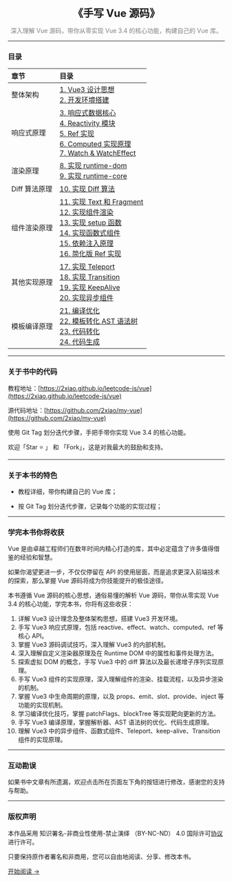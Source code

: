 <!-- <p align="center">
  <img src="../../assets/image/react-logo.png" alt="logo" height="360"/>
</p> -->
<p align="center"><font size=5><b>《手写 Vue 源码》</b></font></p>
<p align="center"><font color=gray>深入理解 Vue 源码，带你从零实现 Vue 3.4 的核心功能，构建自己的 Vue 库。</font></p>

---

### 目录

| 章节          | 目录                                                                                                                                                                                                                                                                                                                                                                                                                                                              |
| :------------ | :---------------------------------------------------------------------------------------------------------------------------------------------------------------------------------------------------------------------------------------------------------------------------------------------------------------------------------------------------------------------------------------------------------------------------------------------------------------- |
| 整体架构      | [1. Vue3 设计思想](https://2xiao.github.io/leetcode-js/vue/1.html) <br> [2. 开发环境搭建](https://2xiao.github.io/leetcode-js/vue/2.html)                                                                                                                                                                                                                                                                                                                         |
| 响应式原理    | [3. 响应式数据核心](https://2xiao.github.io/leetcode-js/vue/3.html) <br> [4. Reactivity 模块](https://2xiao.github.io/leetcode-js/vue/4.html) <br> [5. Ref 实现](https://2xiao.github.io/leetcode-js/vue/5.html) <br> [6. Computed 实现原理](https://2xiao.github.io/leetcode-js/vue/6.html) <br> [7. Watch & WatchEffect](https://2xiao.github.io/leetcode-js/vue/7.html)                                                                                        |
| 渲染原理      | [8. 实现 runtime-dom](https://2xiao.github.io/leetcode-js/vue/8.html) <br> [9. 实现 runtime-core](https://2xiao.github.io/leetcode-js/vue/9.html)                                                                                                                                                                                                                                                                                                                 |
| Diff 算法原理 | [10. 实现 Diff 算法](https://2xiao.github.io/leetcode-js/vue/10.html)                                                                                                                                                                                                                                                                                                                                                                                             |
| 组件渲染原理  | [11. 实现 Text 和 Fragment](https://2xiao.github.io/leetcode-js/vue/11.html) <br> [12. 实现组件渲染](https://2xiao.github.io/leetcode-js/vue/12.html) <br> [13. 实现 setup 函数](https://2xiao.github.io/leetcode-js/vue/13.html) <br> [14. 实现函数式组件](https://2xiao.github.io/leetcode-js/vue/14.html) <br> [15. 依赖注入原理](https://2xiao.github.io/leetcode-js/vue/15.html) <br> [16. 简化版 Ref 实现](https://2xiao.github.io/leetcode-js/vue/16.html) |
| 其他实现原理  | [17. 实现 Teleport](https://2xiao.github.io/leetcode-js/vue/17.html) <br> [18. 实现 Transition](https://2xiao.github.io/leetcode-js/vue/18.html) <br> [19. 实现 KeepAlive](https://2xiao.github.io/leetcode-js/vue/19.html) <br> [20. 实现异步组件](https://2xiao.github.io/leetcode-js/vue/20.html)                                                                                                                                                              |
| 模板编译原理  | [21. 编译优化](https://2xiao.github.io/leetcode-js/vue/21.html) <br> [22. 模板转化 AST 语法树](https://2xiao.github.io/leetcode-js/vue/22.html) <br> [23. 代码转化](https://2xiao.github.io/leetcode-js/vue/23.html) <br> [24. 代码生成](https://2xiao.github.io/leetcode-js/vue/24.html)                                                                                                                                                                         |

---

### 关于书中的代码

教程地址：[https://2xiao.github.io/leetcode-js/vue](https://2xiao.github.io/leetcode-js/vue)

源代码地址：[https://github.com/2xiao/my-vue](https://github.com/2xiao/my-vue)

使用 Git Tag 划分迭代步骤，手把手带你实现 Vue 3.4 的核心功能。

欢迎「Star ⭐️ 」 和 「Fork」，这是对我最大的鼓励和支持。

---

### 关于本书的特色

- 教程详细，带你构建自己的 Vue 库；

- 按 Git Tag 划分迭代步骤，记录每个功能的实现过程；

---

### 学完本书你将收获

Vue 是由卓越工程师们在数年时间内精心打造的库，其中必定蕴含了许多值得借鉴的经验和智慧。

如果你渴望更进一步，不仅仅停留在 API 的使用层面，而是追求更深入前端技术的探索，那么掌握 Vue 源码将成为你技能提升的极佳途径。

本书遵循 Vue 源码的核心思想，通俗易懂的解析 Vue 源码，带你从零实现 Vue 3.4 的核心功能，学完本书，你将有这些收获：

1. 详解 Vue3 设计理念及整体架构思想，搭建 Vue3 开发环境。
2. 手写 Vue3 响应式原理，包括 reactive、effect、watch、computed、ref 等核心 API。
3. 掌握 Vue3 源码调试技巧，深入理解 Vue3 的内部机制。
4. 深入理解自定义渲染器原理及在 Runtime DOM 中的属性和事件处理方法。
5. 探索虚拟 DOM 的概念，手写 Vue3 中的 diff 算法以及最长递增子序列实现原理。
6. 手写 Vue3 组件的实现原理，深入理解组件的渲染、挂载流程，以及异步渲染的机制。
7. 掌握 Vue3 中生命周期的原理，以及 props、emit、slot、provide、inject 等功能的实现机制。
8. 学习编译优化技巧，掌握 patchFlags、blockTree 等实现靶向更新的方法。
9. 手写 Vue3 编译原理，掌握解析器、AST 语法树的优化、代码生成原理。
10. 理解 Vue3 中的异步组件、函数式组件、Teleport、keep-alive、Transition 组件的实现原理。

---

### 互动勘误

如果书中文章有所遗漏，欢迎点击所在页面左下角的按钮进行修改，感谢您的支持与帮助。

---

### 版权声明

本作品采用 知识署名-非商业性使用-禁止演绎 （BY-NC-ND） 4.0 国际许可[协议](https://creativecommons.org/licenses/by-nc-nd/4.0/legalcode.zh-Hans) 进行许可。

只要保持原作者署名和非商用，您可以自由地阅读、分享、修改本书。

[开始阅读 ->](https://2xiao.github.io/leetcode-js/vue/1.html)
